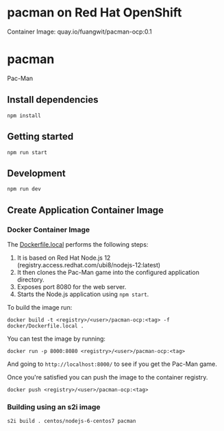 # pacman on Red Hat OpenShift
Container Image: quay.io/fuangwit/pacman-ocp:0.1







# pacman
Pac-Man

## Install dependencies

```
npm install
```

## Getting started

```
npm run start
```

## Development

```
npm run dev
```

## Create Application Container Image

### Docker Container Image

The [Dockerfile.local](docker/Dockerfile.local) performs the following steps:

1. It is based on Red Hat Node.js 12 (registry.access.redhat.com/ubi8/nodejs-12:latest)
1. It then clones the Pac-Man game into the configured application directory.
1. Exposes port 8080 for the web server.
1. Starts the Node.js application using `npm start`.

To build the image run:

```
docker build -t <registry>/<user>/pacman-ocp:<tag> -f docker/Dockerfile.local .
```

You can test the image by running:

```
docker run -p 8000:8080 <registry>/<user>/pacman-ocp:<tag>
```

And going to `http://localhost:8000/` to see if you get the Pac-Man game.

Once you're satisfied you can push the image to the container registry.

```
docker push <registry>/<user>/pacman-ocp:<tag>
```

### Building using an s2i image

```
s2i build . centos/nodejs-6-centos7 pacman
```
